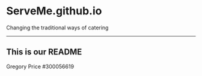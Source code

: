 # ServeMe.github.io
Changing the traditional ways of catering

-----------------------
This is our README
----------------------

Gregory Price  #300056619
